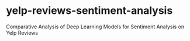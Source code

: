 # yelp-reviews-sentiment-analysis
Comparative Analysis of Deep Learning Models  for Sentiment Analysis on Yelp Reviews
